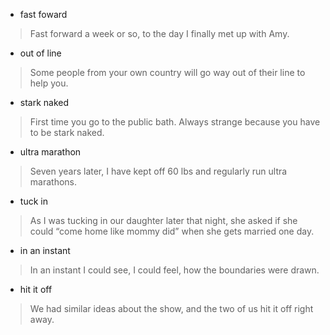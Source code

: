 
+ fast foward
> Fast forward a week or so, to the day I finally met up with Amy.

+ out of line
> Some people from your own country will go way out of their line to help you.

+ stark naked
> First time you go to the public bath. Always strange because you have to be stark naked.

+ ultra marathon
> Seven years later, I have kept off 60 lbs and regularly run ultra marathons.

+ tuck in
> As I was tucking in our daughter later that night, she asked if she could “come home like mommy did” when she gets married one day. 

+ in an instant
> In an instant I could see, I could feel, how the boundaries were drawn.

+ hit it off
> We had similar ideas about the show, and the two of us hit it off right away. 